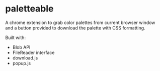 # paletteable
A chrome extension to grab color palettes from current browser window and a button provided to download the palette with CSS formatting.

Built with:

- Blob API
- FileReader interface
- download.js
- popup.js


